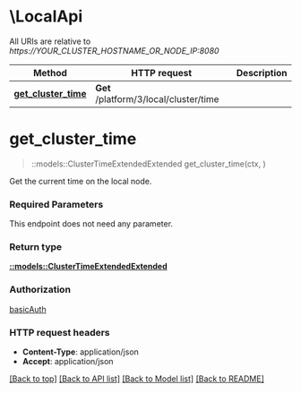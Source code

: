 # \LocalApi

All URIs are relative to *https://YOUR_CLUSTER_HOSTNAME_OR_NODE_IP:8080*

Method | HTTP request | Description
------------- | ------------- | -------------
[**get_cluster_time**](LocalApi.md#get_cluster_time) | **Get** /platform/3/local/cluster/time | 


# **get_cluster_time**
> ::models::ClusterTimeExtendedExtended get_cluster_time(ctx, )


Get the current time on the local node.

### Required Parameters
This endpoint does not need any parameter.

### Return type

[**::models::ClusterTimeExtendedExtended**](ClusterTimeExtendedExtended.md)

### Authorization

[basicAuth](../README.md#basicAuth)

### HTTP request headers

 - **Content-Type**: application/json
 - **Accept**: application/json

[[Back to top]](#) [[Back to API list]](../README.md#documentation-for-api-endpoints) [[Back to Model list]](../README.md#documentation-for-models) [[Back to README]](../README.md)

